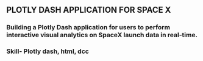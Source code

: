 
## PLOTLY DASH APPLICATION FOR SPACE X

### Building a Plotly Dash application for users to perform interactive visual analytics on SpaceX launch data in real-time.
### Skill- Plotly dash, html, dcc

